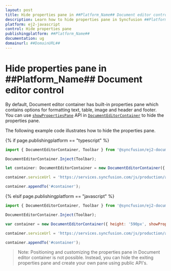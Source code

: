 ```yaml
---
layout: post
title: Hide properties pane in ##Platform_Name## Document editor control | Syncfusion
description: Learn how to hide properties pane in Syncfusion ##Platform_Name## Document editor control of Syncfusion Essential JS 2 and more.
platform: ej2-javascript
control: Hide properties pane 
publishingplatform: ##Platform_Name##
documentation: ug
domainurl: ##DomainURL##
---
```


# Hide properties pane in ##Platform_Name## Document editor control

By default, Document editor container has built-in properties pane which contains options for formatting text, table, image and header and footer. You can use [`showPropertiesPane`](../../api/document-editor-container/documentEditorContainerModel/#showpropertiespane) API in [`DocumentEditorContainer`](../../api/document-editor-container/documentEditorContainerModel/) to hide the properties pane.

The following example code illustrates how to hide the properties pane.

{% if page.publishingplatform == "typescript" %}

```ts
import { DocumentEditorContainer, Toolbar } from '@syncfusion/ej2-documenteditor';

DocumentEditorContainer.Inject(Toolbar);

let container: DocumentEditorContainer = new DocumentEditorContainer({ height: '590px', showPropertiesPane:false });

container.serviceUrl = 'https://services.syncfusion.com/js/production/api/documenteditor/';

container.appendTo('#container');
```

{% elsif page.publishingplatform == "javascript" %}

```js
import { DocumentEditorContainer, Toolbar } from '@syncfusion/ej2-documenteditor';

DocumentEditorContainer.Inject(Toolbar); 

var container = new DocumentEditorContainer({ height: '590px', showPropertiesPane:false });

container.serviceUrl = 'https://services.syncfusion.com/js/production/api/documenteditor/';

container.appendTo('#container');
```

>Note: Positioning and customizing the properties pane in Document editor container is not possible. Instead, you can hide the exiting properties pane and create your own pane using public API's.
